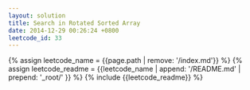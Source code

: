 ```yaml
---
layout: solution
title: Search in Rotated Sorted Array
date: 2014-12-29 00:26:24 +0800
leetcode_id: 33
---
```

{% assign leetcode_name = {{page.path | remove: '/index.md'}}  %}
{% assign leetcode_readme = {{leetcode_name | append: '/README.md' | prepend: '_root/' }}  %}
{% include {{leetcode_readme}} %}

